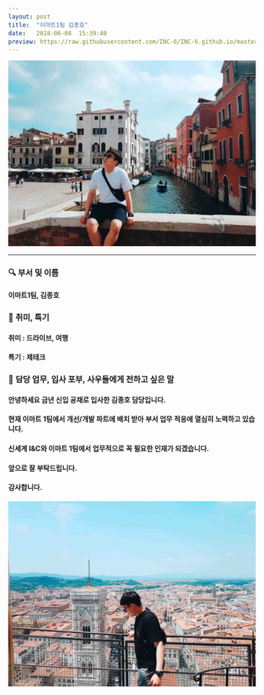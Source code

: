 ```yaml
---
layout: post
title:  "이마트1팀 김종호"
date:   2018-06-08  15:39:40
preview: https://raw.githubusercontent.com/INC-6/INC-6.github.io/master/_asset/%EB%8F%99%EA%B8%B0%EC%82%AC%EC%A7%84/191908.jpg
---
```


![Picture 1](https://raw.githubusercontent.com/INC-6/INC-6.github.io/master/_asset/%EC%85%80%EC%B9%B4/%EC%A2%85%ED%98%B8.jpg)

---

### 🔍 **부서 및 이름**

#### 이마트1팀, 김종호

### 🔔 **취미, 특기**

#### 취미 : 드라이브, 여행
     
#### 특기 : 제테크
        
### 🔔 **담당 업무, 입사 포부, 사우들에게 전하고 싶은 말**
    
#### 안녕하세요 금년 신입 공채로 입사한 김종호 담당입니다.
    
#### 현재 이마트 1팀에서 개선/개발 파트에 배치 받아 부서 업무 적응에 열심히 노력하고 있습니다.
    
#### 신세계 I&C와 이마트 1팀에서 업무적으로 꼭 필요한 인재가 되겠습니다.
     
#### 앞으로 잘 부탁드립니다.
 
#### 감사합니다.

![Picture 1](https://raw.githubusercontent.com/INC-6/INC-6.github.io/master/_asset/%EC%85%80%EC%B9%B4/%EC%A2%85%ED%98%B82.jpg)